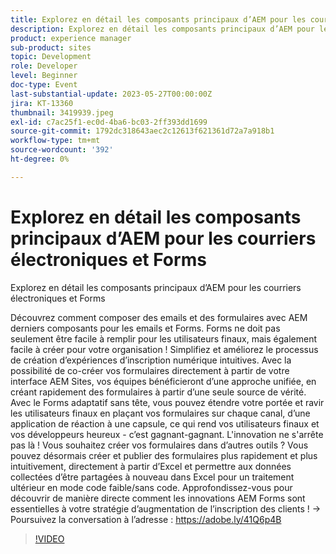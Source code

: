 ```yaml
---
title: Explorez en détail les composants principaux d’AEM pour les courriers électroniques et Forms
description: Explorez en détail les composants principaux d’AEM pour les courriers électroniques et les formulaires. Découvrez comment composer des courriers électroniques et des formulaires avec AEM derniers composants pour les courriers électroniques et Forms. Forms ne doit pas seulement être facile à remplir pour les utilisateurs finaux, mais également facile à créer pour votre organisation ! Simplifiez et améliorez le processus de création d’expériences d’inscription numérique intuitives. Avec la possibilité de co-créer vos formulaires directement à partir de votre interface AEM Sites, vos équipes bénéficieront d’une approche unifiée, en créant rapidement des formulaires à partir d’une seule source de vérité. Avec le Forms adaptatif sans tête, vous pouvez étendre votre portée et ravir les utilisateurs finaux en plaçant vos formulaires sur chaque canal, d’une application de réaction à une capsule, ce qui rend vos utilisateurs finaux et vos développeurs heureux - c’est gagnant-gagnant. L'innovation ne s'arrête pas là ! Vous souhaitez créer vos formulaires dans d’autres outils ? Vous pouvez désormais créer et publier des formulaires plus rapidement et plus intuitivement, directement à partir d’Excel et permettre aux données collectées d’être partagées à nouveau dans Excel pour un traitement ultérieur en mode code faible/sans code. Approfondissez-vous pour découvrir de manière directe comment les innovations AEM Forms sont essentielles à votre stratégie d’augmentation de l’inscription des clients !
product: experience manager
sub-product: sites
topic: Development
role: Developer
level: Beginner
doc-type: Event
last-substantial-update: 2023-05-27T00:00:00Z
jira: KT-13360
thumbnail: 3419939.jpeg
exl-id: c7ac25f1-ec0d-4ba6-bc03-2ff393dd1699
source-git-commit: 1792dc318643aec2c12613f621361d72a7a918b1
workflow-type: tm+mt
source-wordcount: '392'
ht-degree: 0%

---
```


# Explorez en détail les composants principaux d’AEM pour les courriers électroniques et Forms

Explorez en détail les composants principaux d’AEM pour les courriers électroniques et Forms

Découvrez comment composer des emails et des formulaires avec AEM derniers composants pour les emails et Forms. Forms ne doit pas seulement être facile à remplir pour les utilisateurs finaux, mais également facile à créer pour votre organisation ! Simplifiez et améliorez le processus de création d’expériences d’inscription numérique intuitives. Avec la possibilité de co-créer vos formulaires directement à partir de votre interface AEM Sites, vos équipes bénéficieront d’une approche unifiée, en créant rapidement des formulaires à partir d’une seule source de vérité. Avec le Forms adaptatif sans tête, vous pouvez étendre votre portée et ravir les utilisateurs finaux en plaçant vos formulaires sur chaque canal, d’une application de réaction à une capsule, ce qui rend vos utilisateurs finaux et vos développeurs heureux - c’est gagnant-gagnant. L&#39;innovation ne s&#39;arrête pas là ! Vous souhaitez créer vos formulaires dans d’autres outils ? Vous pouvez désormais créer et publier des formulaires plus rapidement et plus intuitivement, directement à partir d’Excel et permettre aux données collectées d’être partagées à nouveau dans Excel pour un traitement ultérieur en mode code faible/sans code. Approfondissez-vous pour découvrir de manière directe comment les innovations AEM Forms sont essentielles à votre stratégie d’augmentation de l’inscription des clients ! → Poursuivez la conversation à l’adresse : https://adobe.ly/41Q6p4B

>[!VIDEO](https://video.tv.adobe.com/v/3419939/?learn=on)
